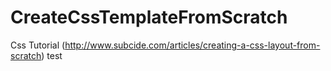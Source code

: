 # CreateCssTemplateFromScratch
Css Tutorial (http://www.subcide.com/articles/creating-a-css-layout-from-scratch)
test
